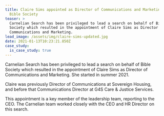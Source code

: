 ```yaml
---
title: Claire Sims appointed as Director of Communications and Marketing at
  Bible Society
teaser: >
  Carnelian Search has been privileged to lead a search on behalf of Bible
  Society which resulted in the appointment of Claire Sims as Director of
  Communications and Marketing.
lead_image: /assets/img/claire-sims-updated.jpg
date: 2021-01-13T10:23:21.850Z
case_study:
  is_case_study: true
---
```

Carnelian Search has been privileged to lead a search on behalf of Bible Society which resulted in the appointment of Claire Sims as Director of Communications and Marketing. She started in summer 2021. 

Claire was previously Director of Communications at Sovereign Housing, and before that Communications Director at G4S Care & Justice Services. 

This appointment is a key member of the leadership team, reporting to the CEO. The Carnelian team worked closely with the CEO and HR Director on this search.